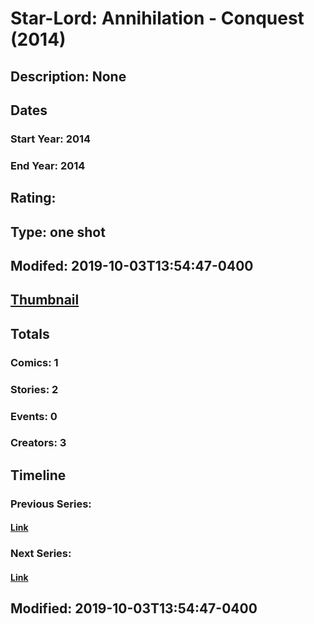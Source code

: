 # Star-Lord: Annihilation - Conquest (2014)
## Description: None
## Dates
### Start Year: 2014
### End Year: 2014
## Rating: 
## Type: one shot
## Modifed: 2019-10-03T13:54:47-0400
## [Thumbnail](http://i.annihil.us/u/prod/marvel/i/mg/b/d0/542c66aa9ac1b.jpg)
## Totals
### Comics: 1
### Stories: 2
### Events: 0
### Creators: 3
## Timeline
### Previous Series: 
#### [Link]()
### Next Series: 
#### [Link]()
## Modified: 2019-10-03T13:54:47-0400